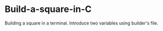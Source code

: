 # Build-a-square-in-C
Building a square in a terminal. Introduce two variables using builder's file.
